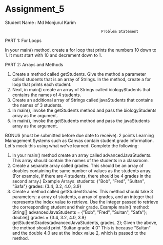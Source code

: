 # Assignment_5
Student Name : Md Monjurul Karim

                                                Problem Statement

PART 1: For Loops   

In your main() method, create a for loop that prints the numbers 10 down to 1. It must start with 10 and decrement down to 1.

PART 2: Arrays and Methods
1. Create a method called getStudents. Give the method a parameter called students that is an array of Strings. In the method, create a for loop that prints each student.
2. Next, in main() create an array of Strings called biologyStudents that contains the names of 4 students.
3. Create an additional array of Strings called javaStudents that contains the names of 3 students.
4. In main(), invoke the getStudents method and pass the biologyStudents array as the argument.
5. In main(), invoke the getStudents method and pass the javaStudents array as the argument.
   
BONUS (must be submitted before due date to receive): 2 points
Learning Management Systems such as Canvas contain student grade information. Let's mock this using what we've learned. Complete the following:
1. In your main() method create an array called advancedJavaStudents. This array should contain the names of the students in a classroom.
2. Create a separate array called grades. This should be an array of doubles containing the same number of values as the students array.
(For example, if there are 4 students, there should be 4 grades in the second array.)
Example Arrays:
students: {"Bob", "Fred", "Sultan", "Safa"}
grades: {3.4, 3.2, 4.0, 3.9}
3. Create a method called getStudentGrades. This method should take 3 parameters: a array of students, a array of grades, and an integer that represents the index value to retrieve. Use the integer passed to retrieve the corresponding student and their grade.
Example main() method:
String[] advancedJavaStudents = {"Bob", "Fred", "Sultan", "Safa"};
double[] grades = {3.4, 3.2, 4.0, 3.9}
getStudentGrades(advancedJavaStudents, grades, 2);
Given the above, the method should print "Sultan grade: 4.0"
This is because "Sultan" and the double 4.0 are at the index value 2, which is passed to the method.
